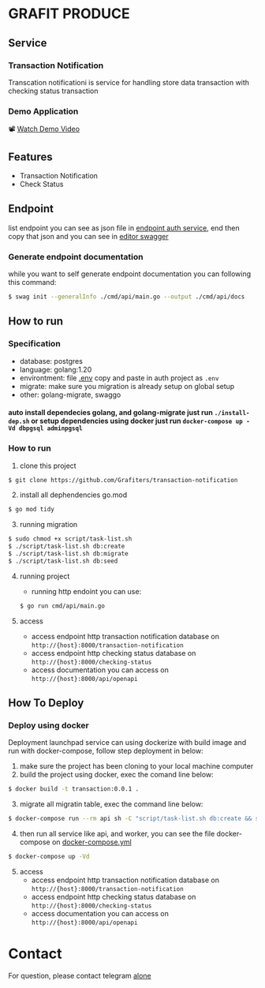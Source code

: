 # GRAFIT PRODUCE
## Service
### Transaction Notification
Transcation notificationi is service for handling store data transaction with checking status transaction

### Demo Application
📽️ [Watch Demo Video](./demo.mp4)

## Features
- Transaction Notification
- Check Status

## Endpoint
list endpoint you can see as json file in [endpoint auth service](cmd/api/docs/swagger.json), end then copy that json and you can see in [editor swagger](https://editor.swagger.io/)

### Generate endpoint documentation
while you want to self generate endpoint documentation you can following this command:
```bash
$ swag init --generalInfo ./cmd/api/main.go --output ./cmd/api/docs
```

## How to run
### Specification
- database: postgres
- language: golang:1.20
- environtment: file [.env](../configs/file.env) copy and paste in auth project as `.env`
- migrate: make sure you migration is already setup on global setup
- other: golang-migrate, swaggo

#### auto install dependecies golang, and golang-migrate just run ```./install-dep.sh``` or setup dependencies using docker just run ```docker-compose up -Vd dbpgsql adminpgsql```

### How to run
1.  clone this project
```bash
$ git clone https://github.com/Grafiters/transaction-notification
```

2.  install all dephendencies go.mod
```bash
$ go mod tidy
```

3.  running migration
```bash
$ sudo chmod +x script/task-list.sh
$ ./script/task-list.sh db:create
$ ./script/task-list.sh db:migrate
$ ./script/task-list.sh db:seed
```

4.  running project
    - running http endoint you can use:
    ```bash
    $ go run cmd/api/main.go
    ```

5.  access
    - access endpoint http transaction notification database on ```http://{host}:8000/transaction-notification```
    - access endpoint http checking status database on ```http://{host}:8000/checking-status```
    - access documentation you can access on ```http://{host}:8000/api/openapi```

## How To Deploy
### Deploy using docker
Deployment launchpad service can using dockerize with build image and run with docker-compose, follow step deployment in below:
1.  make sure the project has been cloning to your local machine computer
2.  build the project using docker, exec the comand line below:
```bash
$ docker build -t transaction:0.0.1 .
```

3.  migrate all migratin table, exec the command line below:
```bash
$ docker-compose run --rm api sh -C "script/task-list.sh db:create && script/task-list.sh db:migrate && script/task-list.sh db:seed"
```
4.  then run all service like api, and worker, you can see the file docker-compose on [docker-compose.yml](./docker-compose.yml)
```bash
$ docker-compose up -Vd
```
5.  access
    - access endpoint http transaction notification database on ```http://{host}:8000/transaction-notification```
    - access endpoint http checking status database on ```http://{host}:8000/checking-status```
    - access documentation you can access on ```http://{host}:8000/api/openapi```

# Contact
For question, please contact telegram [alone](https://t.me/Grafiters)
